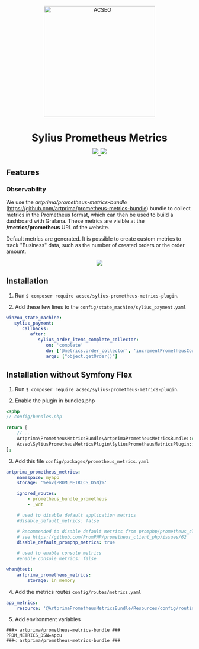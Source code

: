<p align="center">
    <a href="https://www.acseo.fr" target="_blank">
        <img src="[https://www.acseo.fr/assets/img/logo-200.png](https://www.acseo.fr/wp-content/uploads/2024/01/logo-1.png)" alt="ACSEO" style="width: 300px"/>
    </a>
</p>
<h1 align="center">
Sylius Prometheus Metrics
<br />
    <a href="https://packagist.org/packages/acseo/sylius-prometheus-metrics-plugin" title="License" target="_blank">
        <img src="https://img.shields.io/packagist/l/acseo/sylius-prometheus-metrics-plugin.svg" />
    </a>
    <a href="https://packagist.org/packages/acseo/sylius-prometheus-metrics-plugin" title="Version" target="_blank">
        <img src="https://img.shields.io/packagist/v/acseo/sylius-prometheus-metrics-plugin.svg" />
    </a>
</h1>

## Features

### Observability

We use the _artprima/prometheus-metrics-bundle_ (https://github.com/artprima/prometheus-metrics-bundle) bundle to collect metrics in the Prometheus format, which can then be used to build a dashboard with Grafana.
These metrics are visible at the **/metrics/prometheus** URL of the website.

Default metrics are generated. It is possible to create custom metrics to track "Business" data, such as the number of created orders or the order amount.

<p align="center">
	<img src="https://prometheus.io/assets/grafana_prometheus.png"/>
</p>


## Installation

1. Run `$ composer require acseo/sylius-prometheus-metrics-plugin`.

2. Add these few lines to the `config/state_machine/sylius_payment.yaml`

```yaml
winzou_state_machine:
   sylius_payment:
      callbacks:
         after:
            sylius_order_items_complete_collector:
               on: 'complete'
               do: ['@metrics.order_collector', 'incrementPrometheusCounters']
               args: ["object.getOrder()"]
```


## Installation without Symfony Flex 

1. Run `$ composer require acseo/sylius-prometheus-metrics-plugin`.

2. Enable the plugin in bundles.php
```php
<?php
// config/bundles.php

return [
    // ...
    Artprima\PrometheusMetricsBundle\ArtprimaPrometheusMetricsBundle::class => ['all' => true],
    Acseo\SyliusPrometheusMetricsPlugin\SyliusPrometheusMetricsPlugin::class => ['all' => true],
];
```

3. Add this file `config/packages/prometheus_metrics.yaml`

```yaml
artprima_prometheus_metrics:
    namespace: myapp
    storage: '%env(PROM_METRICS_DSN)%'

    ignored_routes:
        - prometheus_bundle_prometheus
        - _wdt

    # used to disable default application metrics
    #disable_default_metrics: false

    # Recommended to disable default metrics from promphp/prometheus_client_php
    # see https://github.com/PromPHP/prometheus_client_php/issues/62
    disable_default_promphp_metrics: true

    # used to enable console metrics
    #enable_console_metrics: false

when@test:
    artprima_prometheus_metrics:
        storage: in_memory
```


4. Add the metrics routes `config/routes/metrics.yaml`

```yaml
app_metrics:
    resource: '@ArtprimaPrometheusMetricsBundle/Resources/config/routing.xml'
```



5. Add environment variables 

```
###> artprima/prometheus-metrics-bundle ###
PROM_METRICS_DSN=apcu
###< artprima/prometheus-metrics-bundle ###
```
